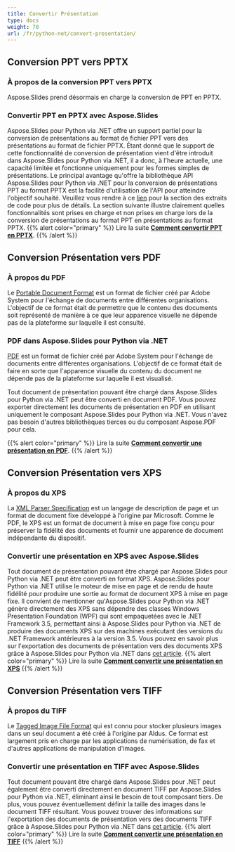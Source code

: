 ```yaml
---
title: Convertir Présentation
type: docs
weight: 70
url: /fr/python-net/convert-presentation/
---
```


## **Conversion PPT vers PPTX**
### **À propos de la conversion PPT vers PPTX**
Aspose.Slides prend désormais en charge la conversion de PPT en PPTX.
### **Convertir PPT en PPTX avec Aspose.Slides**
Aspose.Slides pour Python via .NET offre un support partiel pour la conversion de présentations au format de fichier PPT vers des présentations au format de fichier PPTX. Étant donné que le support de cette fonctionnalité de conversion de présentation vient d'être introduit dans Aspose.Slides pour Python via .NET, il a donc, à l'heure actuelle, une capacité limitée et fonctionne uniquement pour les formes simples de présentations. Le principal avantage qu'offre la bibliothèque API Aspose.Slides pour Python via .NET pour la conversion de présentations PPT au format PPTX est la facilité d'utilisation de l'API pour atteindre l'objectif souhaité. Veuillez vous rendre à ce [lien](/slides/fr/python-net/convert-presentation/) pour la section des extraits de code pour plus de détails. La section suivante illustre clairement quelles fonctionnalités sont prises en charge et non prises en charge lors de la conversion de présentations au format PPT en présentations au format PPTX.
{{% alert color="primary" %}} 
Lire la suite [**Comment convertir PPT en PPTX**](/slides/fr/python-net/convert-ppt-to-pptx/).
{{% /alert %}}
## **Conversion Présentation vers PDF**
### **À propos du PDF**
Le [Portable Document Format](https://en.wikipedia.org/wiki/PDF) est un format de fichier créé par Adobe System pour l'échange de documents entre différentes organisations. L'objectif de ce format était de permettre que le contenu des documents soit représenté de manière à ce que leur apparence visuelle ne dépende pas de la plateforme sur laquelle il est consulté.
### **PDF dans Aspose.Slides pour Python via .NET**
[PDF](https://docs.fileformat.com/pdf/) est un format de fichier créé par Adobe System pour l'échange de documents entre différentes organisations. L'objectif de ce format était de faire en sorte que l'apparence visuelle du contenu du document ne dépende pas de la plateforme sur laquelle il est visualisé.

Tout document de présentation pouvant être chargé dans Aspose.Slides pour Python via .NET peut être converti en document PDF. Vous pouvez exporter directement les documents de présentation en PDF en utilisant uniquement le composant Aspose.Slides pour Python via .NET. Vous n'avez pas besoin d'autres bibliothèques tierces ou du composant Aspose.PDF pour cela.

{{% alert color="primary" %}} 
Lire la suite [**Comment convertir une présentation en PDF**](/slides/fr/python-net/convert-powerpoint-ppt-and-pptx-to-pdf/).
{{% /alert %}}

## **Conversion Présentation vers XPS**
### **À propos du XPS**
La [XML Parser Specification](https://en.wikipedia.org/wiki/Open_XML_Paper_Specification) est un langage de description de page et un format de document fixe développé à l'origine par Microsoft. Comme le PDF, le XPS est un format de document à mise en page fixe conçu pour préserver la fidélité des documents et fournir une apparence de document indépendante du dispositif.
### **Convertir une présentation en XPS avec Aspose.Slides**
Tout document de présentation pouvant être chargé par Aspose.Slides pour Python via .NET peut être converti en format XPS. Aspose.Slides pour Python via .NET utilise le moteur de mise en page et de rendu de haute fidélité pour produire une sortie au format de document XPS à mise en page fixe. Il convient de mentionner qu'Aspose.Slides pour Python via .NET génère directement des XPS sans dépendre des classes Windows Presentation Foundation (WPF) qui sont empaquetées avec le .NET Framework 3.5, permettant ainsi à Aspose.Slides pour Python via .NET de produire des documents XPS sur des machines exécutant des versions du .NET Framework antérieures à la version 3.5. Vous pouvez en savoir plus sur l'exportation des documents de présentation vers des documents XPS grâce à Aspose.Slides pour Python via .NET dans [cet article](/slides/fr/python-net/convert-powerpoint-ppt-and-pptx-to-microsoft-xps-document/).
{{% alert color="primary" %}} 
Lire la suite [**Comment convertir une présentation en XPS**](/slides/fr/python-net/convert-powerpoint-ppt-and-pptx-to-microsoft-xps-document/)
{{% /alert %}}
## **Conversion Présentation vers TIFF**
### **À propos du TIFF**
Le [Tagged Image File Format](https://en.wikipedia.org/wiki/TIFF) qui est connu pour stocker plusieurs images dans un seul document a été créé à l'origine par Aldus. Ce format est largement pris en charge par les applications de numérisation, de fax et d'autres applications de manipulation d'images.
### **Convertir une présentation en TIFF avec Aspose.Slides**
Tout document pouvant être chargé dans Aspose.Slides pour .NET peut également être converti directement en document TIFF par Aspose.Slides pour Python via .NET, éliminant ainsi le besoin de tout composant tiers. De plus, vous pouvez éventuellement définir la taille des images dans le document TIFF résultant. Vous pouvez trouver des informations sur l'exportation des documents de présentation vers des documents TIFF grâce à Aspose.Slides pour Python via .NET dans [cet article](/slides/fr/python-net/convert-powerpoint-ppt-and-pptx-to-tiff/).
{{% alert color="primary" %}} 
Lire la suite [**Comment convertir une présentation en TIFF**](/slides/fr/python-net/convert-powerpoint-to-tiff/)
{{% /alert %}}
